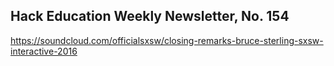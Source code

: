 ## Hack Education Weekly Newsletter, No. 154

https://soundcloud.com/officialsxsw/closing-remarks-bruce-sterling-sxsw-interactive-2016

